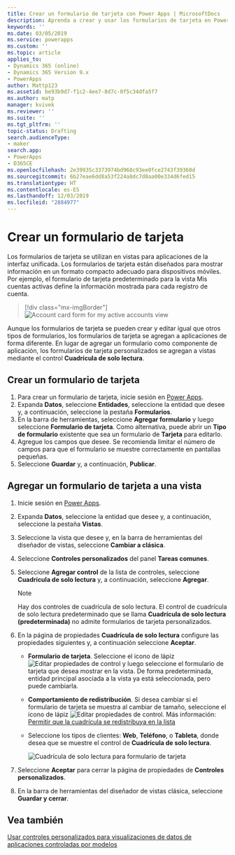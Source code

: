 ```yaml
---
title: Crear un formulario de tarjeta con Power Apps | MicrosoftDocs
description: Aprenda a crear y usar los formularios de tarjeta en Power Apps
keywords: ''
ms.date: 03/05/2019
ms.service: powerapps
ms.custom: ''
ms.topic: article
applies_to:
- Dynamics 365 (online)
- Dynamics 365 Version 9.x
- PowerApps
author: Mattp123
ms.assetid: be93b9d7-f1c2-4ee7-8d7c-0f5c34dfa5f7
ms.author: matp
manager: kvivek
ms.reviewer: ''
ms.suite: ''
ms.tgt_pltfrm: ''
topic-status: Drafting
search.audienceType:
- maker
search.app:
- PowerApps
- D365CE
ms.openlocfilehash: 2e39935c3373974bd968c93ee0fce2743f39360d
ms.sourcegitcommit: 6b27eae6dd8a53f224a8dc7d0aa00e334d6fed15
ms.translationtype: HT
ms.contentlocale: es-ES
ms.lasthandoff: 12/03/2019
ms.locfileid: "2884977"
---
```

# <a name="create-a-card-form"></a>Crear un formulario de tarjeta
Los formularios de tarjeta se utilizan en vistas para aplicaciones de la interfaz unificada. Los formularios de tarjeta están diseñados para mostrar información en un formato compacto adecuado para dispositivos móviles. Por ejemplo, el formulario de tarjeta predeterminado para la vista Mis cuentas activas define la información mostrada para cada registro de cuenta. 

> [!div class="mx-imgBorder"] 
> ![](media/account-cardform-for-myactiveaccounts-view.png "Account card form for my active accounts view")

Aunque los formularios de tarjeta se pueden crear y editar igual que otros tipos de formularios, los formularios de tarjeta se agregan a aplicaciones de forma diferente. En lugar de agregar un formulario como componente de aplicación, los formularios de tarjeta personalizados se agregan a vistas mediante el control **Cuadrícula de solo lectura**. 

## <a name="create-a-card-form"></a>Crear un formulario de tarjeta
1. Para crear un formulario de tarjeta, inicie sesión en [Power Apps](https://make.powerapps.com/?utm_source=padocs&utm_medium=linkinadoc&utm_campaign=referralsfromdoc). 
2. Expanda **Datos**, seleccione **Entidades**, seleccione la entidad que desee y, a continuación, seleccione la pestaña **Formularios**.
3. En la barra de herramientas, seleccione **Agregar formulario** y luego seleccione **Formulario de tarjeta**. Como alternativa, puede abrir un **Tipo de formulario** existente que sea un formulario de **Tarjeta** para editarlo.
4. Agregue los campos que desee. Se recomienda limitar el número de campos para que el formulario se muestre correctamente en pantallas pequeñas. 
5. Seleccione **Guardar** y, a continuación, **Publicar**. 

## <a name="add-a-card-form-to-a-view"></a>Agregar un formulario de tarjeta a una vista 
1. Inicie sesión en [Power Apps](https://make.powerapps.com/?utm_source=padocs&utm_medium=linkinadoc&utm_campaign=referralsfromdoc).
2. Expanda **Datos**, seleccione la entidad que desee y, a continuación, seleccione la pestaña **Vistas**.
3. Seleccione la vista que desee y, en la barra de herramientas del diseñador de vistas, seleccione **Cambiar a clásica**.
4. Seleccione **Controles personalizados** del panel **Tareas comunes**.
5. Seleccione **Agregar control** de la lista de controles, seleccione **Cuadrícula de solo lectura** y, a continuación, seleccione **Agregar**.

   > [!NOTE]
   > Hay dos controles de cuadrícula de solo lectura. El control de cuadrícula de solo lectura predeterminado que se llama **Cuadrícula de solo lectura (predeterminada)** no admite formularios de tarjeta personalizados. 

6. En la página de propiedades **Cuadrícula de solo lectura** configure las propiedades siguientes y, a continuación seleccione **Aceptar**. 
   - **Formulario de tarjeta**. Seleccione el icono de lápiz ![Editar propiedades de control](media/ccf-pencil-icon.png) y luego seleccione el formulario de tarjeta que desea mostrar en la vista. De forma predeterminada, entidad principal asociada a la vista ya está seleccionada, pero puede cambiarla. 
   - **Comportamiento de redistribución**. Si desea cambiar si el formulario de tarjeta se muestra al cambiar de tamaño, seleccione el icono de lápiz ![Editar propiedades de control](media/ccf-pencil-icon.png). Más información: [Permitir que la cuadrícula se redistribuya en la lista](specify-properties-for-unified-interface-apps.md#allow-grid-to-reflow-into-list)  
   - Seleccione los tipos de clientes: **Web**, **Teléfono**, o **Tableta**, donde desea que se muestre el control de **Cuadrícula de solo lectura**.

     ![Cuadrícula de solo lectura para formulario de tarjeta](media/read-only-grid-for-cardform.png)

7. Seleccione **Aceptar** para cerrar la página de propiedades de **Controles personalizados**. 
8. En la barra de herramientas del diseñador de vistas clásica, seleccione **Guardar y cerrar**. 

## <a name="see-also"></a>Vea también
[Usar controles personalizados para visualizaciones de datos de aplicaciones controladas por modelos](use-custom-controls-data-visualizations.md)




